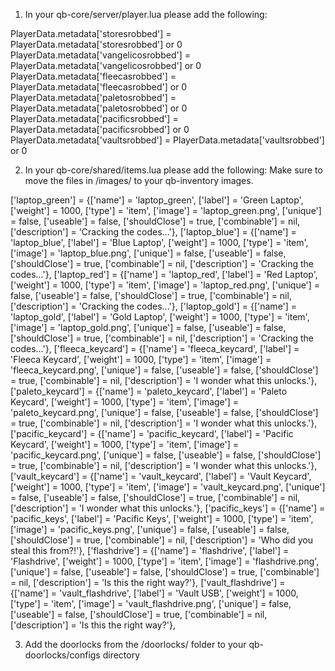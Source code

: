 
1. In your qb-core/server/player.lua please add the following:

PlayerData.metadata['storesrobbed'] = PlayerData.metadata['storesrobbed'] or 0
PlayerData.metadata['vangelicosrobbed'] = PlayerData.metadata['vangelicosrobbed'] or 0
PlayerData.metadata['fleecasrobbed'] = PlayerData.metadata['fleecasrobbed'] or 0
PlayerData.metadata['paletosrobbed'] = PlayerData.metadata['paletosrobbed'] or 0
PlayerData.metadata['pacificsrobbed'] = PlayerData.metadata['pacificsrobbed'] or 0
PlayerData.metadata['vaultsrobbed'] = PlayerData.metadata['vaultsrobbed'] or 0

2. In your qb-core/shared/items.lua please add the following:
Make sure to move the files in /images/ to your qb-inventory images.


['laptop_green'] = {['name'] = 'laptop_green', ['label'] = 'Green Laptop', ['weight'] = 1000, ['type'] = 'item', ['image'] = 'laptop_green.png', ['unique'] = false, ['useable'] = false, ['shouldClose'] = true, ['combinable'] = nil, ['description'] = 'Cracking the codes...'},
['laptop_blue'] = {['name'] = 'laptop_blue', ['label'] = 'Blue Laptop', ['weight'] = 1000, ['type'] = 'item', ['image'] = 'laptop_blue.png', ['unique'] = false, ['useable'] = false, ['shouldClose'] = true, ['combinable'] = nil, ['description'] = 'Cracking the codes...'},
['laptop_red'] = {['name'] = 'laptop_red', ['label'] = 'Red Laptop', ['weight'] = 1000, ['type'] = 'item', ['image'] = 'laptop_red.png', ['unique'] = false, ['useable'] = false, ['shouldClose'] = true, ['combinable'] = nil, ['description'] = 'Cracking the codes...'},
['laptop_gold'] = {['name'] = 'laptop_gold', ['label'] = 'Gold Laptop', ['weight'] = 1000, ['type'] = 'item', ['image'] = 'laptop_gold.png', ['unique'] = false, ['useable'] = false, ['shouldClose'] = true, ['combinable'] = nil, ['description'] = 'Cracking the codes...'},
['fleeca_keycard'] = {['name'] = 'fleeca_keycard', ['label'] = 'Fleeca Keycard', ['weight'] = 1000, ['type'] = 'item', ['image'] = 'fleeca_keycard.png', ['unique'] = false, ['useable'] = false, ['shouldClose'] = true, ['combinable'] = nil, ['description'] = 'I wonder what this unlocks.'},
['paleto_keycard'] = {['name'] = 'paleto_keycard', ['label'] = 'Paleto Keycard', ['weight'] = 1000, ['type'] = 'item', ['image'] = 'paleto_keycard.png', ['unique'] = false, ['useable'] = false, ['shouldClose'] = true, ['combinable'] = nil, ['description'] = 'I wonder what this unlocks.'},
['pacific_keycard'] = {['name'] = 'pacific_keycard', ['label'] = 'Pacific Keycard', ['weight'] = 1000, ['type'] = 'item', ['image'] = 'pacific_keycard.png', ['unique'] = false, ['useable'] = false, ['shouldClose'] = true, ['combinable'] = nil, ['description'] = 'I wonder what this unlocks.'},
['vault_keycard'] = {['name'] = 'vault_keycard', ['label'] = 'Vault Keycard', ['weight'] = 1000, ['type'] = 'item', ['image'] = 'vault_keycard.png', ['unique'] = false, ['useable'] = false, ['shouldClose'] = true, ['combinable'] = nil, ['description'] = 'I wonder what this unlocks.'},
['pacific_keys'] = {['name'] = 'pacific_keys', ['label'] = 'Pacific Keys', ['weight'] = 1000, ['type'] = 'item', ['image'] = 'pacific_keys.png', ['unique'] = false, ['useable'] = false, ['shouldClose'] = true, ['combinable'] = nil, ['description'] = 'Who did you steal this from?!'},
['flashdrive'] = {['name'] = 'flashdrive', ['label'] = 'Flashdrive', ['weight'] = 1000, ['type'] = 'item', ['image'] = 'flashdrive.png', ['unique'] = false, ['useable'] = false, ['shouldClose'] = true, ['combinable'] = nil, ['description'] = 'Is this the right way?'},
['vault_flashdrive'] = {['name'] = 'vault_flashdrive', ['label'] = 'Vault USB', ['weight'] = 1000, ['type'] = 'item', ['image'] = 'vault_flashdrive.png', ['unique'] = false, ['useable'] = false, ['shouldClose'] = true, ['combinable'] = nil, ['description'] = 'Is this the right way?'},

3. Add the doorlocks from the /doorlocks/ folder to your qb-doorlocks/configs directory